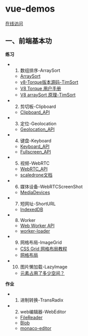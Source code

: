# vue-demos

[在线访问](https://si3ver.github.io/vue-demos/)

## 一、前端基本功

**练习**

+ 01. 数组排序-ArraySort
  - [ArraySort](https://developer.mozilla.org/zh-CN/docs/Web/JavaScript/Reference/Global_Objects/Array/sort)
  - [v8-Torque版本源码-TimSort](https://github.com/v8/v8/blob/96f32fe673a9dd79fcbb267c41477ede938a5b4d/third_party/v8/builtins/array-sort.tq#L1246)
  - [V8 Torque 用户手册](https://v8.js.cn/docs/torque/)
  - [V8 arraySort 原理-TimSort](https://v8.dev/blog/array-sort#timsort)
+ 02. 剪切板-Clipboard
  - [Clipboard_API](https://developer.mozilla.org/zh-CN/docs/Web/API/Clipboard_API)
+ 03. 定位-Geolocation
  - [Geolocation_API](https://developer.mozilla.org/zh-CN/docs/Web/API/Geolocation_API)
+ 04. 键盘-Keyboard
  - [Keyboard_API](https://developer.mozilla.org/en-US/docs/Web/API/Keyboard_API)
  - [Fullscreen_API](https://developer.mozilla.org/zh-CN/docs/Web/API/Fullscreen_API)
+ 05. 视频-WebRTC
  - [WebRTC_API](https://developer.mozilla.org/zh-CN/docs/Web/API/WebRTC_API)
  - [scaledrone文档](https://www.scaledrone.com/docs/quick-start/javascript)
+ 06. 媒体设备-WebRTCScreenShot
  - [MediaDevices](https://developer.mozilla.org/zh-CN/docs/Web/API/MediaDevices)
+ 07. 短网址-ShortURL
  - [IndexedDB](https://developer.mozilla.org/zh-CN/docs/Web/API/IndexedDB_API)
+ 08. Worker
  - [Web Worker API](https://developer.mozilla.org/zh-CN/docs/Web/API/Web_Workers_API)
  - [worker-loader](https://www.webpackjs.com/loaders/worker-loader/)
+ 09. 网格布局-ImageGrid
  - [CSS Grid 网格布局教程](https://www.ruanyifeng.com/blog/2019/03/grid-layout-tutorial.html)
  - [网格布局](https://developer.mozilla.org/zh-CN/docs/Web/CSS/CSS_Grid_Layout)
+ 10. 图片懒加载-LazyImage
  - [元素占用了多少空间？](https://developer.mozilla.org/zh-CN/docs/Web/API/CSS_Object_Model/Determining_the_dimensions_of_elements)

**作业**

+ 01. 进制转换-TransRadix
+ 02. web编辑器-WebEditor
  - [FileReader](https://developer.mozilla.org/zh-CN/docs/Web/API/FileReader)
  - [Blob](https://developer.mozilla.org/zh-CN/docs/Web/API/Blob)
  - [monaco-editor](https://microsoft.github.io/monaco-editor/index.html)
